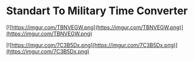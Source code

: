 # Standart To Military Time Converter 

[![https://imgur.com/TBNVEGW.png](https://imgur.com/TBNVEGW.png)](https://imgur.com/TBNVEGW.png)


[![https://imgur.com/7C3B5Dx.png](https://imgur.com/7C3B5Dx.png)](https://imgur.com/7C3B5Dx.png)
